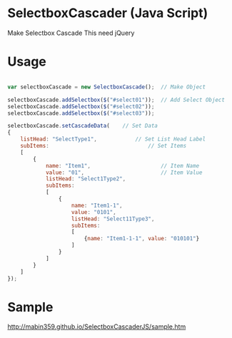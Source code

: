 SelectboxCascader (Java Script)
===================

Make Selectbox Cascade
This need jQuery

Usage
=====

```javascript

var selectboxCascade = new SelectboxCascade();	// Make Object

selectboxCascade.addSelectbox($("#select01"));	// Add Select Object
selectboxCascade.addSelectbox($("#select02"));
selectboxCascade.addSelectbox($("#select03"));

selectboxCascade.setCascadeData(	// Set Data
{
	listHead: "SelectType1",			// Set List Head Label
	subItems:								// Set Items
	[
		{
			name: "Item1",						// Item Name
			value: "01",						// Item Value
			listHead: "Select1Type2",
			subItems: 
			[
				{
					name: "Item1-1",
					value: "0101",
					listHead: "Select11Type3",
					subItems:
					[
						{name: "Item1-1-1", value: "010101"}
					]
				}
			]
		}
	]
});

```

Sample
======
http://mabin359.github.io/SelectboxCascaderJS/sample.htm
